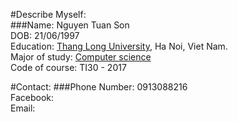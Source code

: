 #Describe Myself:  
###Name: Nguyen Tuan Son  
DOB: 21/06/1997  
Education: [Thang Long University](http://www.thanglong.edu.vn), Ha Noi, Viet Nam.  
Major of study: [Computer science](http://thanglong.edu.vn/khoa-bo-mon/khoa-toan-tin/b-mon-tin/gt-bmtin/1203-gioi-thieu-bo-mon-tin-hoc)  
Code of course: TI30 - 2017  

#Contact:
###Phone Number: 0913088216  
Facebook:  
Email: